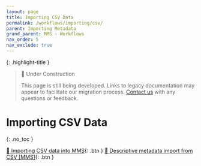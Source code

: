 ```yaml
---
layout: page
title: Importing CSV Data
permalink: /workflows/importing/csv/
parent: Importing Metadata
grand_parent: MMS › Workflows
nav_order: 5
nav_exclude: true
---
```


{: .highlight-title }
> 🚧 Under Construction
>
> This page is still being developed. Links to legacy documentation may appear to facilitate our migration process. [Contact us](/metadata-documentation/contact/) with any questions or feedback.

# Importing CSV Data
{: .no_toc }

[📄 Importing CSV data into MMS](https://docs.google.com/document/u/0/d/1-ieIY9Lk0N_RDZsfQKEFFctSmmXA0mBjSyGzNbRqaI4/edit){: .btn }
[📄 Descriptive metadata import from CSV [MMS]](https://docs.google.com/document/u/0/d/1eIEpKMR8lQD8zDjCRUkV7mtLo3LetbnimcZDQJxaF5c/edit){: .btn }
